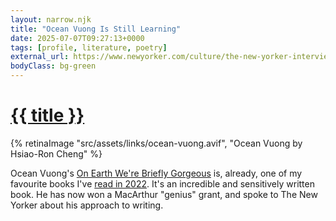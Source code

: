```yaml
---
layout: narrow.njk
title: "Ocean Vuong Is Still Learning"
date: 2025-07-07T09:27:13+0000
tags: [profile, literature, poetry]
external_url: https://www.newyorker.com/culture/the-new-yorker-interview/ocean-vuong-is-still-learning?ref=daniel.pizza
bodyClass: bg-green
---
```

<h1><a href="{{ external_url }}">{{ title }}</a></h1>

{% retinaImage "src/assets/links/ocean-vuong.avif", "Ocean Vuong by Hsiao-Ron Cheng" %}

Ocean Vuong's [On Earth We're Briefly Gorgeous](https://oku.club/book/on-earth-were-briefly-gorgeous-by-ocean-vuong-NYoDK?ref=daniel.pizza) is, already, one of my favourite books I've [read in 2022](/reading). It's an incredible and sensitively written book. He has now won a MacArthur "genius" grant, and spoke to The New Yorker about his approach to writing.
